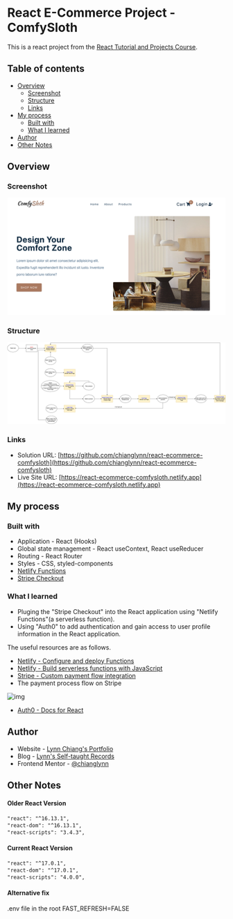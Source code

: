 # React E-Commerce Project - ComfySloth

This is a react project from the [React Tutorial and Projects Course](https://www.udemy.com/course/react-tutorial-and-projects-course/).

## Table of contents

- [Overview](#overview)
  - [Screenshot](#screenshot)
  - [Structure](#structure)
  - [Links](#links)
- [My process](#my-process)
  - [Built with](#built-with)
  - [What I learned](#what-i-learned)
- [Author](#author)
- [Other Notes](#other-notes)

## Overview

### Screenshot

![img](https://github.com/chianglynn/react-ecommerce-comfysloth/blob/main/src/screenshot/screenshot.png?raw=true)

### Structure

![img](https://github.com/chianglynn/react-ecommerce-comfysloth/blob/main/structure.png?raw=true)

### Links

- Solution URL: [https://github.com/chianglynn/react-ecommerce-comfysloth](https://github.com/chianglynn/react-ecommerce-comfysloth)
- Live Site URL: [https://react-ecommerce-comfysloth.netlify.app](https://react-ecommerce-comfysloth.netlify.app)

## My process

### Built with

- Application - React (Hooks)
- Global state management - React useContext, React useReducer
- Routing - React Router
- Styles - CSS, styled-components
- [Netlify Functions](https://www.netlify.com/products/functions/)
- [Stripe Checkout](https://stripe.com/docs/payments/checkout)

### What I learned

- Pluging the "Stripe Checkout" into the React application using "Netlify Functions"(a serverless function).
- Using "Auth0" to add authentication and gain access to user profile information in the React application.

The useful resources are as follows.

- [Netlify - Configure and deploy Functions](https://docs.netlify.com/functions/configure-and-deploy/)
- [Netlify - Build serverless functions with JavaScript
](https://docs.netlify.com/functions/build-with-javascript/)
- [Stripe - Custom payment flow integration](https://stripe.com/docs/payments/integration-builder)
- The payment process flow on Stripe

![img](https://b.stripecdn.com/docs-srv/assets/charge-workflow.330ac424ab8c0a423195b3e1020eedb9.png)

- [Auth0 - Docs for React](https://auth0.com/docs/quickstart/spa/react)

## Author

- Website - [Lynn Chiang's Portfolio](https://chianglynn.github.io/personal-website/)
- Blog - [Lynn's Self-taught Records](https://lynnchiang.wordpress.com/)
- Frontend Mentor - [@chianglynn](https://www.frontendmentor.io/profile/chianglynn)

## Other Notes

#### Older React Version

```
"react": "^16.13.1",
"react-dom": "^16.13.1",
"react-scripts": "3.4.3",
```

#### Current React Version

```
"react": "^17.0.1",
"react-dom": "^17.0.1",
"react-scripts": "4.0.0",
```

#### Alternative fix

.env file in the root
FAST_REFRESH=FALSE